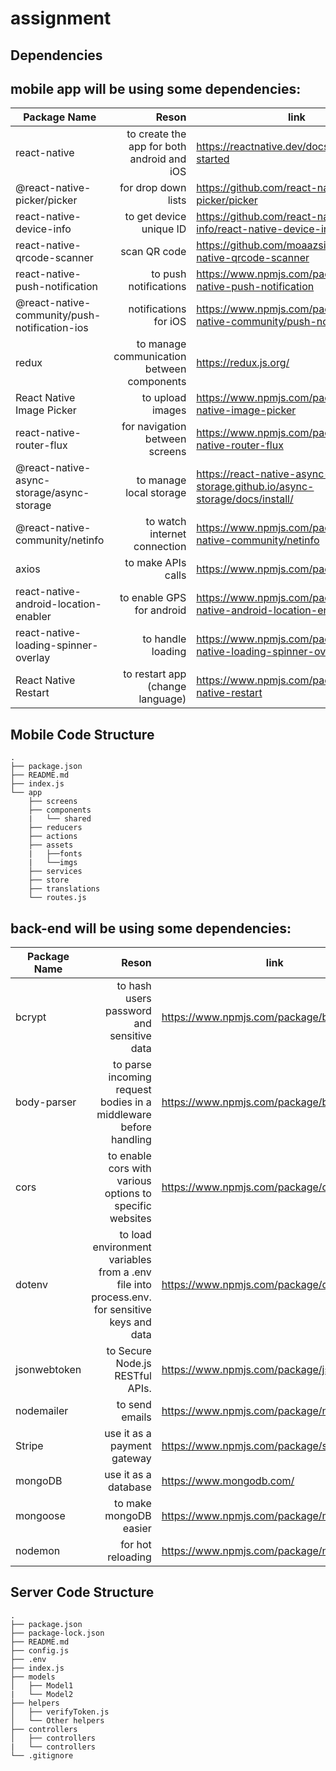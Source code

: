 # assignment

## Dependencies

## mobile app will be using some dependencies:

| Package Name   | Reson     |  link |
| ----- | --------: | -------- | 
| react-native                                  | to create the app for both android and iOS |                                https://reactnative.dev/docs/getting-started |
| @react-native-picker/picker                   | for drop down lists                        |                               https://github.com/react-native-picker/picker |
| react-native-device-info                      | to get device unique ID                    |        https://github.com/react-native-device-info/react-native-device-info | @react-native-community/geolocation | to share user location | https://www.npmjs.com/package/@react-native-community/geolocation |
| react-native-qrcode-scanner                   | scan QR code                               |                   https://github.com/moaazsidat/react-native-qrcode-scanner |
| react-native-push-notification                | to push notifications                      |                https://www.npmjs.com/package/react-native-push-notification |
| @react-native-community/push-notification-ios | notifications for iOS                      | https://www.npmjs.com/package/@react-native-community/push-notification-ios |
| redux                                         | to manage communication between components |                                                       https://redux.js.org/ |
| React Native Image Picker                     | to upload images                           |                     https://www.npmjs.com/package/react-native-image-picker |
| react-native-router-flux                      | for navigation between screens             |                      https://www.npmjs.com/package/react-native-router-flux |
| @react-native-async-storage/async-storage     | to manage local storage                    |    https://react-native-async-storage.github.io/async-storage/docs/install/ |
| @react-native-community/netinfo               | to watch internet connection               |               https://www.npmjs.com/package/@react-native-community/netinfo |
| axios                                         | to make APIs calls                         |                                         https://www.npmjs.com/package/axios |
| react-native-android-location-enabler         | to enable GPS for android                  |         https://www.npmjs.com/package/react-native-android-location-enabler |
| react-native-loading-spinner-overlay          | to handle loading                          |          https://www.npmjs.com/package/react-native-loading-spinner-overlay |
| React Native Restart                          | to restart app (change language)           |                          https://www.npmjs.com/package/react-native-restart |

## Mobile Code Structure

```
.
├── package.json
├── README.md
├── index.js
└── app
    ├── screens
    ├── components
    |   └── shared
    ├── reducers
    ├── actions
    ├── assets
    |   ├──fonts
    |   └──imgs
    ├── services
    ├── store
    ├── translations
    └── routes.js
```

## back-end will be using some dependencies:

| Package Name     | Reson    |    link |
| ------------- | -------: | ------------- | 
|     bcrypt         |  to hash users password and sensitive data   |     https://www.npmjs.com/package/bcrypt  |
|      body-parser        |   to parse incoming request bodies in a middleware before handling             | https://www.npmjs.com/package/body-parser      |
|     cors         | to enable cors with various options to specific websites      |   https://www.npmjs.com/package/cors    |
|        dotenv      |      to load environment variables from a .env file into process.env. for sensitive keys and data    |    https://www.npmjs.com/package/dotenv   |
|    jsonwebtoken          |        to Secure Node.js RESTful APIs.        |     https://www.npmjs.com/package/jsonwebtoken  |
|       nodemailer       |      to send emails          |   https://www.npmjs.com/package/nodemailer    |
|       Stripe       | use it as a payment gateway  |   https://www.npmjs.com/package/stripe    |
| mongoDB | use it as a database |https://www.mongodb.com/ |
|        mongoose      |  to make mongoDB easier         |   https://www.npmjs.com/package/mongoose    |
|        nodemon      |    for hot reloading      |      https://www.npmjs.com/package/nodemon |


## Server Code Structure

```
.
├── package.json
├── package-lock.json
├── README.md
├── config.js
├── .env
├── index.js
├── models
│   ├── Model1
|   └── Model2
├── helpers
│   ├── verifyToken.js
│   └── Other helpers
├── controllers
│   ├── controllers
|   └── controllers
└── .gitignore
```
